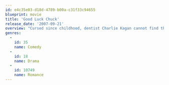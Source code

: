 ```yaml
---
id: e4c35e03-d18d-4789-b00a-c31f33c94655
blueprint: movie
title: 'Good Luck Chuck'
release_date: '2007-09-21'
overview: "Cursed since childhood, dentist Charlie Kagan cannot find the right woman. Even worse, he learns that each of his ex-girlfriends finds true love with the man she meets after her relationship with him ends. Hearing of Charlie's reputation as a good-luck charm, women from all over line up for a quick tryst. But when Charlie meets the woman of his dreams, he must find a way to break the curse or risk losing her to the next man she meets."
genres:
  -
    id: 35
    name: Comedy
  -
    id: 18
    name: Drama
  -
    id: 10749
    name: Romance
---
```

